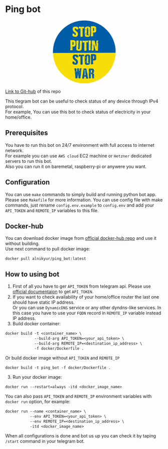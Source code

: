 # Ping bot
<p align="center">
<img width="200" height="200" src="https://raw.githubusercontent.com/alnikyur/ping_bot/main/img/img.png">
<p/>

[Link to Git-hub](https://github.com/alnikyur/ping_bot) of this repo  

This tlegram bot can be useful to check status of any device through IPv4 protocol.  
For example, You can use this bot to check status of electricity in your home/office.

## Prerequisites

You have to run this bot on 24/7 environment with full access to internet network.  
For example you can use `AWS cloud` EC2 machine or `Hetzner` dedicated servers to run this bot.  
Also you can run it on baremetal, raspberry-pi or anywere you want.  

## Configuration  

You can use `make` commands to simply build and running python bot app.
Please see `Makefile` for more information.
You can use config file with make commands, just rename `config.env.example` to `config.env` and add your `API_TOKEN` and `REMOTE_IP` variables to this file.

## Docker-hub

You can download docker image from [official docker-hub repo](https://hub.docker.com/r/alnikyur/ping_bot) and use it without building.  
Use next command to pull docker image:  
```
docker pull alnikyur/ping_bot:latest
```

## How to using bot

1. First of all you have to ger `API_TOKEN` from telegram api. Please use [official documentaion](https://core.telegram.org/bots/faq#how-do-i-create-a-bot) to get `API_TOKEN`.
2. If you want to check availability of your home/office router the last one should have static IP address.  
Or you can use `DynamicDNS` service or any other dyndns-like services. In this case you have to use your `FQDN` record in `REMOTE_IP` variable instead IP address.
3. Build docker container:  
```
docker build -t <container_name> \
             --build-arg API_TOKEN=<your_api_token> \
             --build-arg REMOTE_IP=<destination_ip_address> \
             -f docker/Dockerfile .
```

Or build docker image without `API_TOKEN` and `REMOTE_IP`

```
docker build -t ping_bot -f docker/Dockerfile .
```

3. Run your docker image:
```
docker run --restart=always -itd <docker_image_name>
```

You can also pass `API_TOKEN` and `REMOTE_IP` environment variables with `docker run` option, for example:
```
docker run --name <container_name> \
           --env API_TOKEN=<your_api_token> \
           --env REMOTE_IP=<destination_ip_address> \
           -itd <docker_image_name>
```

When all configurations is done and bot us up you can check it by taping `/start` command in your telegram bot.
